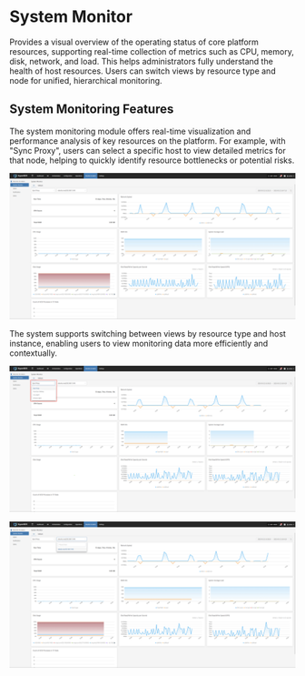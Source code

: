 # System Monitor

Provides a visual overview of the operating status of core platform resources, supporting real-time collection of metrics such as CPU, memory, disk, network, and load. This helps administrators fully understand the health of host resources. Users can switch views by resource type and node for unified, hierarchical monitoring.

## System Monitoring Features

The system monitoring module offers real-time visualization and performance analysis of key resources on the platform. For example, with "Sync Proxy", users can select a specific host to view detailed metrics for that node, helping to quickly identify resource bottlenecks or potential risks.

![](./images/systemmonitor-systemmonitoringfeatures-1.png)

The system supports switching between views by resource type and host instance, enabling users to view monitoring data more efficiently and contextually.

![](./images/systemmonitor-systemmonitoringfeatures-2.png)

![](./images/systemmonitor-systemmonitoringfeatures-3.png)